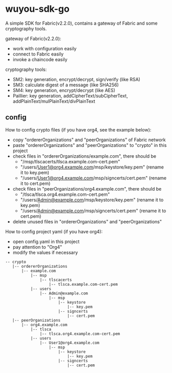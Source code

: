 # wuyou-sdk-go

A simple SDK for Fabric(v2.2.0), contains a gateway of Fabric and some cryptography tools.

gateway of Fabric(v2.2.0):
* work with configuration easily
* connect to Fabric easily
* invoke a chaincode easily

cryptography tools:
* SM2: key generation, encrypt/decrypt, sign/verify (like RSA)
* SM3: calculate digest of a message (like SHA256)
* SM4: key generation, encrypt/decrypt (like AES)
* Paillier: key generation, addCipherText/subCipherText, addPlainText/mulPlainText/divPlainText

## config

How to config crypto files (if you have org4, see the example below):
* copy "ordererOrganizations" and "peerOrganizations" of Fabric network
* paste "ordererOrganizations" and "peerOrganizations" to "crypto" in this project
* check files in "ordererOrganizations/example.com", there should be
  - "/msp/tlscacerts/tlsca.example.com-cert.pem"
  - "/users/User1@org4.example.com/msp/keystore/key.pem"   (rename it to key.pem)
  - "/users/User1@org4.example.com/msp/signcerts/cert.pem" (rename it to cert.pem)
* check files in "peerOrganizations/org4.example.com", there should be
  - "/tlsca/tlsca.org4.example.com-cert.pem"
  - "/users/Admin@example.com/msp/keystore/key.pem"   (rename it to key.pem)
  - "/users/Admin@example.com/msp/signcerts/cert.pem" (rename it to cert.pem)
* delete unused files in "ordererOrganizations" and "peerOrganizations"

How to config project yaml (if you have org4):
* open config.yaml in this project
* pay attention to "Org4"
* modify the values if necessary

```
-- crypto
   |-- ordererOrganizations
       |-- example.com
           |-- msp
               |-- tlscacerts
                   |-- tlsca.example.com-cert.pem
           |-- users
               |-- Admin@example.com
                   |-- msp
                       |-- keystore
                           |-- key.pem
                       |-- signcerts
                           |-- cert.pem
   |-- peerOrganizations
       |-- org4.example.com
           |-- tlsca
               |-- tlsca.org4.example.com-cert.pem
           |-- users
               |-- User1@org4.example.com
                   |-- msp
                       |-- keystore
                           |-- key.pem
                       |-- signcerts
                           |-- cert.pem
```
